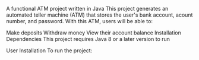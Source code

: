 A functional ATM project written in Java
This project generates an automated teller machine (ATM) that stores the user's bank account, acount number, and password. With this ATM, users will be able to:

Make deposits
Withdraw money
View their account balance
Installation
Dependencies
This project requires Java 8 or a later version to run

User Installation
To run the project:
